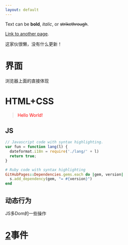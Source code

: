 ```yaml
---
layout: default
---
```


Text can be **bold**, _italic_, or ~~strikethrough~~.

[Link to another page](another-page).

这家伙很懒，没有什么更新！

# [](#header-1)界面

浏览器上面的直接体现

# [](#header-2)HTML+CSS

> <!--<html>
>   <title>Hello World</title>
>   <body>
>     <div style="color:red">Hello World!</div>
>   </body>
> </html>-->
> <div style="color:red">Hello World!</div>

## [](#header-3)JS

```js
// Javascript code with syntax highlighting.
var fun = function lang(l) {
  dateformat.i18n = require('./lang/' + l)
  return true;
}
```

```ruby
# Ruby code with syntax highlighting
GitHubPages::Dependencies.gems.each do |gem, version|
  s.add_dependency(gem, "= #{version}")
end
```

## [](#header-1)动态行为

JS多Dom的一些操作

# [2](#header-2)事件

